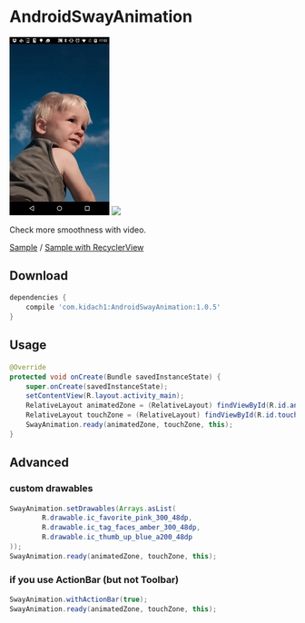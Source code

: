 # AndroidSwayAnimation

<img src="/SwayAnim1.gif" width="35%"> <img src="/SwayAnim2.gif" width="35%">

Check more smoothness with video.

[Sample](https://www.youtube.com/watch?v=XECWjK18ppE&feature=youtu.be) /
[Sample with RecyclerView](https://www.youtube.com/watch?v=vyBPNVYK6JU&feature=youtu.be)


## Download

```build.gradle
dependencies {
    compile 'com.kidach1:AndroidSwayAnimation:1.0.5'
}
```


## Usage

```java
@Override
protected void onCreate(Bundle savedInstanceState) {
    super.onCreate(savedInstanceState);
    setContentView(R.layout.activity_main);
    RelativeLayout animatedZone = (RelativeLayout) findViewById(R.id.animatedLayout);
    RelativeLayout touchZone = (RelativeLayout) findViewById(R.id.touchedLayout);
    SwayAnimation.ready(animatedZone, touchZone, this);
}
```

## Advanced

### custom drawables

```java
SwayAnimation.setDrawables(Arrays.asList(
        R.drawable.ic_favorite_pink_300_48dp,
        R.drawable.ic_tag_faces_amber_300_48dp,
        R.drawable.ic_thumb_up_blue_a200_48dp
));
SwayAnimation.ready(animatedZone, touchZone, this);
```

### if you use ActionBar (but not Toolbar)

```java
SwayAnimation.withActionBar(true);
SwayAnimation.ready(animatedZone, touchZone, this);
```
